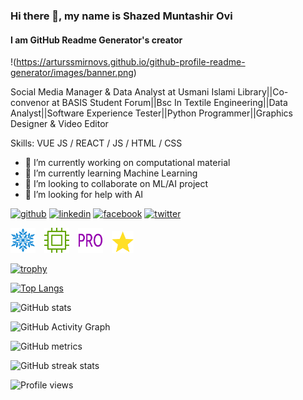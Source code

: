### Hi there 👋, my name is Shazed Muntashir Ovi
#### I am GitHub Readme Generator's creator
!(https://arturssmirnovs.github.io/github-profile-readme-generator/images/banner.png)

Social Media Manager & Data Analyst at Usmani Islami Library||Co-convenor at BASIS Student Forum||Bsc In Textile Engineering||Data Analyst||Software Experience Tester||Python Programmer||Graphics Designer & Video Editor

Skills: VUE JS / REACT / JS / HTML / CSS

- 🔭 I’m currently working on computational material 
- 🌱 I’m currently learning Machine Learning 
- 👯 I’m looking to collaborate on ML/AI project 
- 🤔 I’m looking for help with AI 


[<img src='https://cdn.jsdelivr.net/npm/simple-icons@3.0.1/icons/github.svg' alt='github' height='40'>](https://github.com/ovitex)  [<img src='https://cdn.jsdelivr.net/npm/simple-icons@3.0.1/icons/linkedin.svg' alt='linkedin' height='40'>](https://www.linkedin.com/in/www.linkedin.com/in/shazed-muntashir/)  [<img src='https://cdn.jsdelivr.net/npm/simple-icons@3.0.1/icons/facebook.svg' alt='facebook' height='40'>](https://www.facebook.com/https://www.facebook.com/shazedmuntashir/)  [<img src='https://cdn.jsdelivr.net/npm/simple-icons@3.0.1/icons/twitter.svg' alt='twitter' height='40'>](https://twitter.com/@shazedmuntashir)  

<a href='https://archiveprogram.github.com/'><img src='https://raw.githubusercontent.com/acervenky/animated-github-badges/master/assets/acbadge.gif' width='40' height='40'></a> <a href='https://docs.github.com/en/developers'><img src='https://raw.githubusercontent.com/acervenky/animated-github-badges/master/assets/devbadge.gif' width='40' height='40'></a> <a href='https://github.com/pricing'><img src='https://raw.githubusercontent.com/acervenky/animated-github-badges/master/assets/pro.gif' width='40' height='40'></a> <a href='https://stars.github.com/'><img src='https://raw.githubusercontent.com/acervenky/animated-github-badges/master/assets/starbadge.gif' width='35' height='35'></a> 

[![trophy](https://github-profile-trophy.vercel.app/?username=ovitex)](https://github.com/ryo-ma/github-profile-trophy)

[![Top Langs](https://github-readme-stats.vercel.app/api/top-langs/?username=ovitex)](https://github.com/anuraghazra/github-readme-stats)

![GitHub stats](https://github-readme-stats.vercel.app/api?username=ovitex&show_icons=true&count_private=true)  

![GitHub Activity Graph](https://activity-graph.herokuapp.com/graph?username=ovitex)  

![GitHub metrics](https://metrics.lecoq.io/ovitex)  

![GitHub streak stats](https://github-readme-streak-stats.herokuapp.com/?user=ovitex)  

![Profile views](https://gpvc.arturio.dev/ovitex)  
